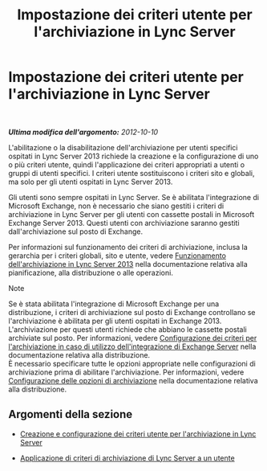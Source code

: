 ﻿---
title: Impostazione dei criteri utente per l'archiviazione in Lync Server
TOCTitle: Impostazione dei criteri utente per l'archiviazione in Lync Server
ms:assetid: 22d6cc76-6b5c-4a8c-bb8a-7996450ec085
ms:mtpsurl: https://technet.microsoft.com/it-it/library/JJ204742(v=OCS.15)
ms:contentKeyID: 49299929
ms.date: 08/24/2015
mtps_version: v=OCS.15
ms.translationtype: HT
---

# Impostazione dei criteri utente per l'archiviazione in Lync Server

 

_**Ultima modifica dell'argomento:** 2012-10-10_

L'abilitazione o la disabilitazione dell'archiviazione per utenti specifici ospitati in Lync Server 2013 richiede la creazione e la configurazione di uno o più criteri utente, quindi l'applicazione dei criteri appropriati a utenti o gruppi di utenti specifici. I criteri utente sostituiscono i criteri sito e globali, ma solo per gli utenti ospitati in Lync Server 2013.

Gli utenti sono sempre ospitati in Lync Server. Se è abilitata l'integrazione di Microsoft Exchange, non è necessario che siano gestiti i criteri di archiviazione in Lync Server per gli utenti con cassette postali in Microsoft Exchange Server 2013. Questi utenti con archiviazione saranno gestiti dall'archiviazione sul posto di Exchange.

Per informazioni sul funzionamento dei criteri di archiviazione, inclusa la gerarchia per i criteri globali, sito e utente, vedere [Funzionamento dell'archiviazione in Lync Server 2013](lync-server-2013-how-archiving-works.md) nella documentazione relativa alla pianificazione, alla distribuzione o alle operazioni.


> [!NOTE]
> Se è stata abilitata l'integrazione di Microsoft Exchange per una distribuzione, i criteri di archiviazione sul posto di Exchange controllano se l'archiviazione è abilitata per gli utenti ospitati in Exchange 2013. L'archiviazione per questi utenti richiede che abbiano le cassette postali archiviate sul posto. Per informazioni, vedere <A href="lync-server-2013-setting-up-policies-for-archiving-when-using-exchange-server-integration.md">Configurazione dei criteri per l'archiviazione in caso di utilizzo dell'integrazione di Exchange Server</A> nella documentazione relativa alla distribuzione.<BR>È necessario specificare tutte le opzioni appropriate nelle configurazioni di archiviazione prima di abilitare l'archiviazione. Per informazioni, vedere <A href="lync-server-2013-configuring-archiving-options.md">Configurazione delle opzioni di archiviazione</A> nella documentazione relativa alla distribuzione.



## Argomenti della sezione

  - [Creazione e configurazione dei criteri utente per l'archiviazione in Lync Server](lync-server-2013-creating-and-configuring-user-policies-for-archiving-in-lync-server.md)

  - [Applicazione di criteri di archiviazione di Lync Server a un utente](lync-server-2013-applying-a-lync-server-archiving-policy-to-a-user.md)

